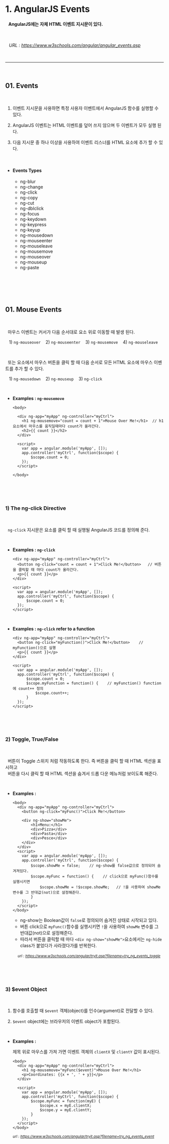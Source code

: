 <br>

# 1. AngularJS Events

#### &nbsp;&nbsp; AngularJS에는 자체 HTML 이벤트 지시문이 있다.

<br>

&nbsp;&nbsp; _URL : https://www.w3schools.com/angular/angular_events.asp_

<br>

---

<br>

## 01. Events

<br>

1. 이벤트 지시문을 사용하면 특정 사용자 이벤트에서 AngularJS 함수를 실행할 수 있다.

2. AngularJS 이벤트는 HTML 이벤트를 덮어 쓰지 않으며 두 이벤트가 모두 실행 된다.

3. 다음 지시문 중 하나 이상을 사용하여 이벤트 리스너를 HTML 요소에 추가 할 수 있다.

<br>

- #### Events Types

  - ng-blur
  - ng-change
  - ng-click
  - ng-copy
  - ng-cut
  - ng-dblclick
  - ng-focus
  - ng-keydown
  - ng-keypress
  - ng-keyup
  - ng-mousedown
  - ng-mouseenter
  - ng-mouseleave
  - ng-mousemove
  - ng-mouseover
  - ng-mouseup
  - ng-paste

<br>
<br>
<br>
<br>

## 01. Mouse Events

<br>

&nbsp; 마우스 이벤트는 커서가 다음 순서대로 요소 위로 이동할 때 발생 된다.

&nbsp;&nbsp; 1) `ng-mouseover`
&nbsp;&nbsp; 2) `ng-mouseenter`
&nbsp;&nbsp; 3) `ng-mousemove`
&nbsp;&nbsp; 4) `ng-mouseleave`

<br>

&nbsp; 또는 요소에서 마우스 버튼을 클릭 할 때 다음 순서로 모든 HTML 요소에 마우스 이벤트를 추가 할 수 있다.

&nbsp;&nbsp; 1) `ng-mousedown`
&nbsp;&nbsp; 2) `ng-mouseup`
&nbsp;&nbsp; 3) `ng-click`

<br>

- **Examples : `ng-mousemove`**

  ```
  <body>

    <div ng-app="myApp" ng-controller="myCtrl">
      <h1 ng-mousemove="count = count + 1">Mouse Over Me!</h1>  // h1 요소에서 마우스를 움직일때마다 count가 올라간다.
      <h2>{{ count }}</h2>
    </div>

    <script>
      var app = angular.module('myApp', []);
      app.controller('myCtrl', function($scope) {
          $scope.count = 0;
      });
    </script>

  </body>
  ```

<br>
<br>
<br>

### 1) The ng-click Directive

<br>

&nbsp; `ng-click` 지시문은 요소를 클릭 할 때 실행될 AngularJS 코드를 정의해 준다.

<br>

- **Examples : `ng-click`**

  ```
  <div ng-app="myApp" ng-controller="myCtrl">
    <button ng-click="count = count + 1">Click Me!</button>   // 버튼을 클릭할 때 마다 count가 올라간다.
    <p>{{ count }}</p>
  </div>

  <script>
    var app = angular.module('myApp', []);
    app.controller('myCtrl', function($scope) {
        $scope.count = 0;
    });
  </script>
  ```

<br>

- **Examples : `ng-click` refer to a function**

  ```
  <div ng-app="myApp" ng-controller="myCtrl">
    <button ng-click="myFunction()">Click Me!</button>    // myFunction()으로 실행
    <p>{{ count }}</p>
  </div>

  <script>
    var app = angular.module('myApp', []);
    app.controller('myCtrl', function($scope) {
        $scope.count = 0;
        $scope.myFunction = function() {    // myFunction() function에 count++ 정의
            $scope.count++;
        }
    });
  </script>
  ```

<br>
<br>
<br>

### 2) Toggle, True/False

<br>

&nbsp; 버튼이 Toggle 스위치 처럼 작동하도록 한다. 즉 버튼을 클릭 할 때 HTML 섹션을 표시하고  
&nbsp; 버튼을 다시 클릭 할 때 HTML 섹션을 숨겨서 드롭 다운 메뉴처럼 보이도록 해준다.

<br>

- **Examples :**

  ```
  <body>
    <div ng-app="myApp" ng-controller="myCtrl">
      <button ng-click="myFunc()">Click Me!</button>

      <div ng-show="showMe">
          <h1>Menu:</h1>
          <div>Pizza</div>
          <div>Pasta</div>
          <div>Pesce</div>
      </div>
    </div>
    <script>
      var app = angular.module('myApp', []);
      app.controller('myCtrl', function($scope) {
          $scope.showMe = false;    // ng-show를 false값으로 정의되어 숨겨져있다.
          $scope.myFunc = function() {    // click으로 myFunc()함수를 실행시키면
              $scope.showMe = !$scope.showMe;   // !을 사용하여 showMe 변수를 그 반대값(not)으로 설정해준다.
          }
      });
    </script>
  </body>
  ```

  - ng-show는 Boolean값이 `false`로 정의되어 숨겨진 상태로 시작되고 있다.
  - 버튼 click으로 `myFunc()`함수를 실행시키면 `!`을 사용하여 `showMe` 변수를 그 반대값(not)으로 설정해준다.
  - 따라서 버튼을 클릭할 때 마다 `<div ng-show="showMe">`요소에서는 `ng-hide` class가 붙었다가 사라졌다가를 반복한다.

  &nbsp;&nbsp;&nbsp;&nbsp;_<small>url : https://www.w3schools.com/angular/tryit.asp?filename=try_ng_events_toggle</small>_

<br>
<br>
<br>

### 3) $event Object

<br>

1. 함수를 호출할 때 `$event` 객체(object)를 인수(argument)로 전달할 수 있다.

2. `$event` object에는 브라우저의 이벤트 object가 포함된다.

<br>

- **Examples :**

  제목 위로 마우스를 가져 가면 이벤트 객체의 `clientX` 및 `clientY` 값이 표시된다.

  ```
  <body>
    <div ng-app="myApp" ng-controller="myCtrl">
      <h1 ng-mousemove="myFunc($event)">Mouse Over Me!</h1>
      <p>Coordinates: {{x + ', ' + y}}</p>
    </div>

    <script>
      var app = angular.module('myApp', []);
      app.controller('myCtrl', function($scope) {
          $scope.myFunc = function(myE) {
              $scope.x = myE.clientX;
              $scope.y = myE.clientY;
          }
      });
    </script>
  </body>
  ```

  _<small>url : https://www.w3schools.com/angular/tryit.asp?filename=try_ng_events_event</small>_
